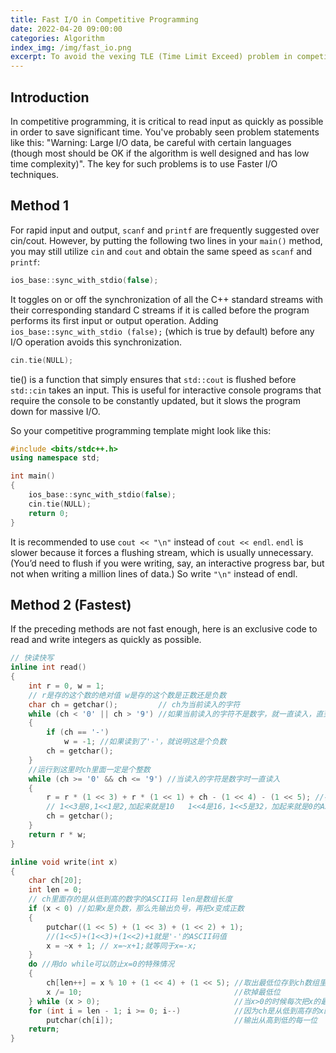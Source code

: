 ```yaml
---
title: Fast I/O in Competitive Programming
date: 2022-04-20 09:00:00
categories: Algorithm
index_img: /img/fast_io.png
excerpt: To avoid the vexing TLE (Time Limit Exceed) problem in competitive programming, it is critical to read input as quickly as possible in order to save significant time.
---
```


## Introduction

In competitive programming, it is critical to read input as quickly as possible in order to save significant time. You've probably seen problem statements like this: "Warning: Large I/O data, be careful with certain languages (though most should be OK if the algorithm is well designed and has low time complexity)". The key for such problems is to use Faster I/O techniques. 

## Method 1

For rapid input and output, `scanf` and `printf` are frequently suggested over cin/cout. However, by putting the following two lines in your `main()` method, you may still utilize `cin` and `cout` and obtain the same speed as `scanf` and `printf`:

```cpp
ios_base::sync_with_stdio(false);
```

It toggles on or off the synchronization of all the C++ standard streams with their corresponding standard C streams if it is called before the program performs its first input or output operation. Adding ```ios_base::sync_with_stdio (false);``` (which is true by default) before any I/O operation avoids this synchronization.

```cpp
cin.tie(NULL);
```

tie() is a function that simply ensures that `std::cout` is flushed before `std::cin` takes an input. This is useful for interactive console programs that require the console to be constantly updated, but it slows the program down for massive I/O.

So your competitive programming template might look like this:

```cpp
#include <bits/stdc++.h>
using namespace std;

int main()
{
    ios_base::sync_with_stdio(false);
    cin.tie(NULL);
    return 0;
}
```

It is recommended to use `cout << "\n"` instead of `cout << endl`. `endl` is slower because it forces a flushing stream, which is usually unnecessary. (You’d need to flush if you were writing, say, an interactive progress bar, but not when writing a million lines of data.) So write `"\n"` instead of endl.

## Method 2 (Fastest)

If the preceding methods are not fast enough, here is an exclusive code to read and write integers as quickly as possible.

```cpp
// 快读快写
inline int read()
{
    int r = 0, w = 1;
    // r是存的这个数的绝对值 w是存的这个数是正数还是负数
    char ch = getchar();         // ch为当前读入的字符
    while (ch < '0' || ch > '9') //如果当前读入的字符不是数字，就一直读入，直到读入的是数字为止
    {
        if (ch == '-')
            w = -1; //如果读到了'-'，就说明这是个负数
        ch = getchar();
    }
    //运行到这里时ch里面一定是个整数
    while (ch >= '0' && ch <= '9') //当读入的字符是数字时一直读入
    {
        r = r * (1 << 3) + r * (1 << 1) + ch - (1 << 4) - (1 << 5); //存入当前这个数字，由于ch是个字符，所以存入的时候要减去字符0的ASCLL码
        // 1<<3是8,1<<1是2,加起来就是10   1<<4是16，1<<5是32，加起来就是0的ASCLL码48
        ch = getchar();
    }
    return r * w;
}

inline void write(int x)
{
    char ch[20];
    int len = 0;
    // ch里面存的是从低到高的数字的ASCII码 len是数组长度
    if (x < 0) //如果x是负数，那么先输出负号，再把x变成正数
    {
        putchar((1 << 5) + (1 << 3) + (1 << 2) + 1);
        //(1<<5)+(1<<3)+(1<<2)+1就是'-'的ASCII码值
        x = ~x + 1; // x=~x+1;就等同于x=-x;
    }
    do //用do while可以防止x=0的特殊情况
    {
        ch[len++] = x % 10 + (1 << 4) + (1 << 5); //取出最低位存到ch数组里面 因为ch是字符数组，所以要加上0的ASCII码
        x /= 10;                                  //砍掉最低位
    } while (x > 0);                              //当x>0的时候每次把x的最低位取出
    for (int i = len - 1; i >= 0; i--)            //因为ch是从低到高存的x的绝对值，又因为要从高到低输出，所以倒着循环ch数组输出
        putchar(ch[i]);                           //输出从高到低的每一位
    return;
}
```
